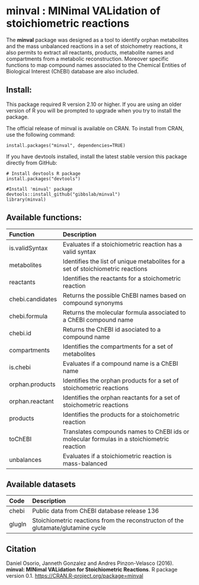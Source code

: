 minval : MINimal VALidation of stoichiometric reactions
======
The **minval** package was designed as a tool to identify orphan metabolites and the mass unbalanced reactions in a set of stoichometry reactions, it also permits to extract all reactants, products, metabolite names and compartments from a metabolic reconstruction.  Moreover specific functions to map compound names associated to the Chemical Entities of Biological Interest (ChEBI) database are also included.

Install:
--------
This package required R version 2.10 or higher. If you are using an older version of R you will be prompted to upgrade when you try to install the package.

The official release of minval is available on CRAN. To install from CRAN, use the following command:
```
install.packages("minval", dependencies=TRUE)
```
If you have devtools installed, install the latest stable version this package directly from GitHub:

```
# Install devtools R package
install.packages("devtools")

#Install 'minval' package
devtools::install_github("gibbslab/minval")
library(minval)
```

Available functions:
-------------------
|Function | Description |
|:--------|:------------|
|is.validSyntax|Evaluates if a stoichiometric reaction has a valid syntax|
|metabolites|Identifies the list of unique metabolites for a set of stoichiometric reactions|
|reactants|Identifies the reactants for a stoichometric reaction|
|chebi.candidates|Returns the possible ChEBI names based on compound synonyms|
|chebi.formula|Returns the molecular formula associated to a ChEBI compound name|
|chebi.id|Returns the ChEBI id asociated to a compound name|
|compartments|Identifies the compartments for a set of metabolites|
|is.chebi|Evaluates if a compound name is a ChEBI name|
|orphan.products|Identifies the orphan products for a set of stoichometric reactions|
|orphan.reactant|Identifies the orphan reactants for a set of stoichometric reactions|
|products|Identifies the products for a stoichometric reaction|
|toChEBI|Translates compounds names to ChEBI ids or molecular formulas in a stoichiometric reaction|
|unbalances|Evaluates if a stoichiometric reaction is mass-balanced|

Available datasets
-------------------
| Code        | Description |
|:----------- |:------------|
|chebi|Public data from ChEBI database release 136|
|glugln|Stoichiometric reactions from the reconstructon of the glutamate/glutamine cycle|

Citation
--------
Daniel Osorio, Janneth Gonzalez and Andres Pinzon-Velasco (2016). **minval: MINimal VALidation for Stoichiometric Reactions**. R package version 0.1. https://CRAN.R-project.org/package=minval
